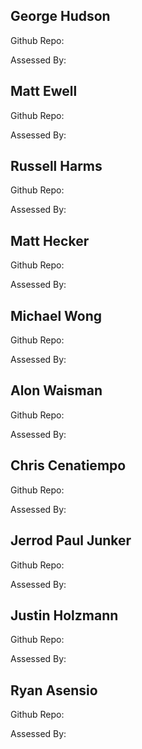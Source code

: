 ## George Hudson
Github Repo:

Assessed By:

## Matt Ewell
Github Repo:

Assessed By:

## Russell Harms
Github Repo:

Assessed By:

## Matt Hecker
Github Repo:

Assessed By:

## Michael Wong
Github Repo:

Assessed By:

## Alon Waisman
Github Repo:

Assessed By:

## Chris Cenatiempo

Github Repo:

Assessed By:

## Jerrod Paul Junker
Github Repo:

Assessed By:

## Justin Holzmann
Github Repo:

Assessed By:

## Ryan Asensio
Github Repo:

Assessed By: